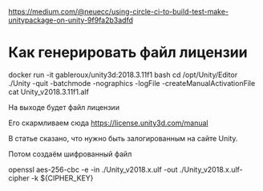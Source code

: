 https://medium.com/@neuecc/using-circle-ci-to-build-test-make-unitypackage-on-unity-9f9fa2b3adfd

# Как генерировать файл лицензии

docker run -it gableroux/unity3d:2018.3.11f1 bash
cd /opt/Unity/Editor
./Unity -quit -batchmode -nographics -logFile -createManualActivationFile
cat Unity_v2018.3.11f1.alf

На выходе будет файл лицензии

Его скармливаем сюда https://license.unity3d.com/manual

В статье сказано, что нужно быть залогированным на сайте Unity.

Потом создаём шифрованный файл

openssl aes-256-cbc -e -in ./Unity_v2018.x.ulf -out ./Unity_v2018.x.ulf-cipher -k ${CIPHER_KEY}